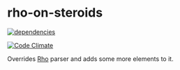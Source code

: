rho-on-steroids
===============================
[![dependencies](https://david-dm.org/ubenzer/rho-on-steroids.png)](https://david-dm.org/ubenzer/rho-on-steroids)

[![Code Climate](https://codeclimate.com/github/ubenzer/rho-on-steroids/badges/gpa.svg)](https://codeclimate.com/github/ubenzer/rho-on-steroids)

Overrides [Rho](https://inca.github.io/rho/) parser and adds some more elements to it.
